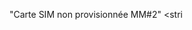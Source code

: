 <?xml version="1.0" encoding="UTF-8"?>
<!-- 
/* //device/apps/common/assets/res/any/strings.xml
**
** Copyright 2006, The Android Open Source Project
**
** Licensed under the Apache License, Version 2.0 (the "License");
** you may not use this file except in compliance with the License.
** You may obtain a copy of the License at
**
**     http://www.apache.org/licenses/LICENSE-2.0
**
** Unless required by applicable law or agreed to in writing, software
** distributed under the License is distributed on an "AS IS" BASIS,
** WITHOUT WARRANTIES OR CONDITIONS OF ANY KIND, either express or implied.
** See the License for the specific language governing permissions and
** limitations under the License.
*/
 -->

<resources xmlns:android="http://schemas.android.com/apk/res/android"
    xmlns:xliff="urn:oasis:names:tc:xliff:document:1.2">
    <string name="mmcc_imsi_unknown_in_hlr" msgid="6638755728961013003">"Carte SIM non provisionnée MM#2"</string>
    <stri